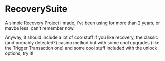 # RecoverySuite
A simple Recovery Project i made, i've been using for more than 2 years, or maybe less, can't remember now.

Anyway, it should include a lot of cool stuff if you like recovery, the classic (and probably detected?) casino method but with some cool upgrades (like the Trigger Transaction one) and some cool stuff included with the unlock options, try it!
